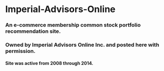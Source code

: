 # Imperial-Advisors-Online
### An e-commerce membership common stock portfolio recommendation site.
### Owned by Imperial Advisors Online Inc. and posted here with permission.
#### Site was active from 2008 through 2014.
